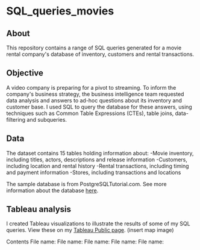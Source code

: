 # SQL_queries_movies
## About
This repository contains a range of SQL queries generated for a movie rental company's database of inventory, customers and rental transactions.

## Objective
A video company is preparing for a pivot to streaming. To inform the company's business strategy, the business intelligence team requested data analysis and answers to ad-hoc questions about its inventory and customer base. I used SQL to query the database for these answers, using techniques such as Common Table Expressions (CTEs), table joins, data-filtering and subqueries.

## Data
The dataset contains 15 tables holding information about:
  -Movie inventory, including titles, actors, descriptions and release information
  -Customers, including location and rental history
  -Rental transactions, including timing and payment information
  -Stores, including transactions and locations

The sample database is from PostgreSQLTutorial.com. See more information about the database [here](https://www.postgresqltutorial.com/postgresql-getting-started/postgresql-sample-database/).


## Tableau analysis
I created Tableau visualizations to illustrate the results of some of my SQL queries. View these on my [Tableau Public page](https://public.tableau.com/app/profile/jacquelyn.marmaduke/viz/SQLVisualizations/topcustomers?publish=yes).
(insert map image)

Contents
File name:
File name:
File name:
File name:
File name:

